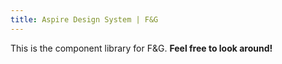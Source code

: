 ```yaml
---
title: Aspire Design System | F&G
---
```


This is the component library for F&G. **Feel free to look around!**
